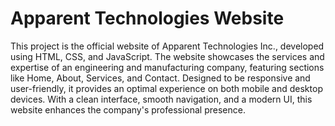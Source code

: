 # Apparent Technologies Website
This project is the official website of Apparent Technologies Inc., developed using HTML, CSS, and JavaScript. The website showcases the services and expertise of an engineering and manufacturing company, featuring sections like Home, About, Services, and Contact. Designed to be responsive and user-friendly, it provides an optimal experience on both mobile and desktop devices. With a clean interface, smooth navigation, and a modern UI, this website enhances the company's professional presence.

